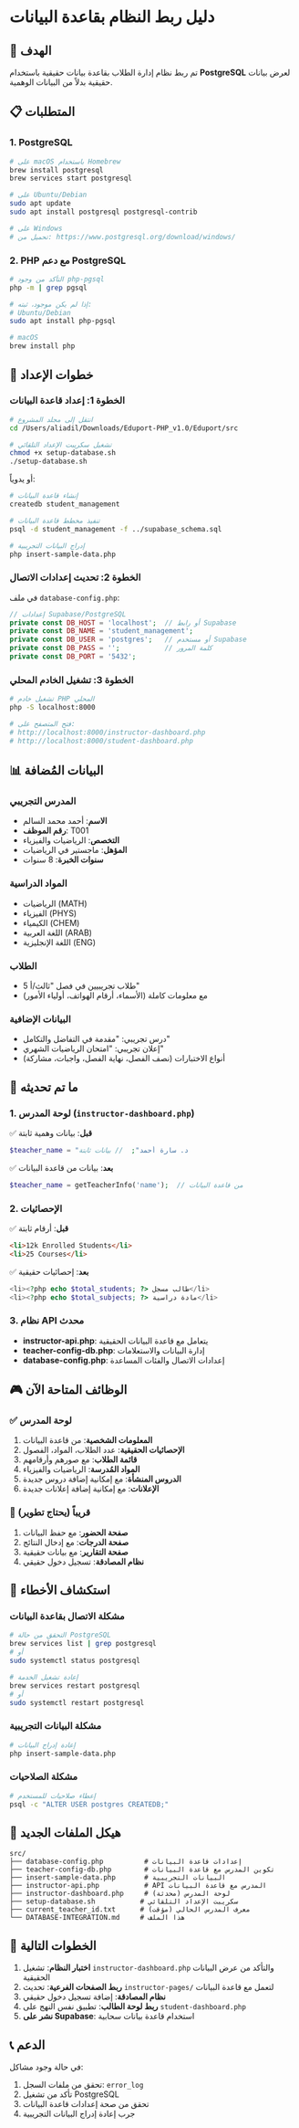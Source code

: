 # دليل ربط النظام بقاعدة البيانات

## 🎯 الهدف
تم ربط نظام إدارة الطلاب بقاعدة بيانات حقيقية باستخدام **PostgreSQL** لعرض بيانات حقيقية بدلاً من البيانات الوهمية.

## 📋 المتطلبات

### 1. PostgreSQL
```bash
# على macOS باستخدام Homebrew
brew install postgresql
brew services start postgresql

# على Ubuntu/Debian
sudo apt update
sudo apt install postgresql postgresql-contrib

# على Windows
# تحميل من: https://www.postgresql.org/download/windows/
```

### 2. PHP مع دعم PostgreSQL
```bash
# التأكد من وجود php-pgsql
php -m | grep pgsql

# إذا لم يكن موجود، ثبته:
# Ubuntu/Debian
sudo apt install php-pgsql

# macOS
brew install php
```

## 🔧 خطوات الإعداد

### الخطوة 1: إعداد قاعدة البيانات

```bash
# انتقل إلى مجلد المشروع
cd /Users/aliadil/Downloads/Eduport-PHP_v1.0/Eduport/src

# تشغيل سكريبت الإعداد التلقائي
chmod +x setup-database.sh
./setup-database.sh
```

أو يدوياً:

```bash
# إنشاء قاعدة البيانات
createdb student_management

# تنفيذ مخطط قاعدة البيانات
psql -d student_management -f ../supabase_schema.sql

# إدراج البيانات التجريبية
php insert-sample-data.php
```

### الخطوة 2: تحديث إعدادات الاتصال

في ملف `database-config.php`:

```php
// إعدادات Supabase/PostgreSQL
private const DB_HOST = 'localhost';  // أو رابط Supabase
private const DB_NAME = 'student_management';
private const DB_USER = 'postgres';   // أو مستخدم Supabase
private const DB_PASS = '';           // كلمة المرور
private const DB_PORT = '5432';
```

### الخطوة 3: تشغيل الخادم المحلي

```bash
# تشغيل خادم PHP المحلي
php -S localhost:8000

# فتح المتصفح على:
# http://localhost:8000/instructor-dashboard.php
# http://localhost:8000/student-dashboard.php
```

## 📊 البيانات المُضافة

### المدرس التجريبي
- **الاسم**: أحمد محمد السالم
- **رقم الموظف**: T001
- **التخصص**: الرياضيات والفيزياء
- **المؤهل**: ماجستير في الرياضيات
- **سنوات الخبرة**: 8 سنوات

### المواد الدراسية
- الرياضيات (MATH)
- الفيزياء (PHYS)
- الكيمياء (CHEM)
- اللغة العربية (ARAB)
- اللغة الإنجليزية (ENG)

### الطلاب
- 5 طلاب تجريبيين في فصل "ثالث/أ"
- مع معلومات كاملة (الأسماء، أرقام الهواتف، أولياء الأمور)

### البيانات الإضافية
- درس تجريبي: "مقدمة في التفاضل والتكامل"
- إعلان تجريبي: "امتحان الرياضيات الشهري"
- أنواع الاختبارات (نصف الفصل، نهاية الفصل، واجبات، مشاركة)

## 🔄 ما تم تحديثه

### 1. لوحة المدرس (`instructor-dashboard.php`)
✅ **قبل**: بيانات وهمية ثابتة
```php
$teacher_name = "د. سارة أحمد";  // بيانات ثابتة
```

✅ **بعد**: بيانات من قاعدة البيانات
```php
$teacher_name = getTeacherInfo('name');  // من قاعدة البيانات
```

### 2. الإحصائيات
✅ **قبل**: أرقام ثابتة
```html
<li>12k Enrolled Students</li>
<li>25 Courses</li>
```

✅ **بعد**: إحصائيات حقيقية
```php
<li><?php echo $total_students; ?> طالب مسجل</li>
<li><?php echo $total_subjects; ?> مادة دراسية</li>
```

### 3. نظام API محدث
- **instructor-api.php**: يتعامل مع قاعدة البيانات الحقيقية
- **teacher-config-db.php**: إدارة البيانات والاستعلامات
- **database-config.php**: إعدادات الاتصال والفئات المساعدة

## 🎮 الوظائف المتاحة الآن

### ✅ لوحة المدرس
1. **المعلومات الشخصية**: من قاعدة البيانات
2. **الإحصائيات الحقيقية**: عدد الطلاب، المواد، الفصول
3. **قائمة الطلاب**: مع صورهم وأرقامهم
4. **المواد المُدرسة**: الرياضيات والفيزياء
5. **الدروس المنشأة**: مع إمكانية إضافة دروس جديدة
6. **الإعلانات**: مع إمكانية إضافة إعلانات جديدة

### 🔄 قريباً (يحتاج تطوير)
1. **صفحة الحضور**: مع حفظ البيانات
2. **صفحة الدرجات**: مع إدخال النتائج
3. **صفحة التقارير**: مع بيانات حقيقية
4. **نظام المصادقة**: تسجيل دخول حقيقي

## 🔧 استكشاف الأخطاء

### مشكلة الاتصال بقاعدة البيانات
```bash
# التحقق من حالة PostgreSQL
brew services list | grep postgresql
# أو
sudo systemctl status postgresql

# إعادة تشغيل الخدمة
brew services restart postgresql
# أو
sudo systemctl restart postgresql
```

### مشكلة البيانات التجريبية
```bash
# إعادة إدراج البيانات
php insert-sample-data.php
```

### مشكلة الصلاحيات
```bash
# إعطاء صلاحيات للمستخدم
psql -c "ALTER USER postgres CREATEDB;"
```

## 📁 هيكل الملفات الجديد

```
src/
├── database-config.php          # إعدادات قاعدة البيانات
├── teacher-config-db.php        # تكوين المدرس مع قاعدة البيانات
├── insert-sample-data.php       # البيانات التجريبية
├── instructor-api.php           # API المدرس مع قاعدة البيانات
├── instructor-dashboard.php     # لوحة المدرس (محدثة)
├── setup-database.sh           # سكريبت الإعداد التلقائي
├── current_teacher_id.txt      # معرف المدرس الحالي (مؤقت)
└── DATABASE-INTEGRATION.md     # هذا الملف
```

## 🚀 الخطوات التالية

1. **اختبار النظام**: تشغيل `instructor-dashboard.php` والتأكد من عرض البيانات الحقيقية
2. **ربط الصفحات الفرعية**: تحديث `instructor-pages/` لتعمل مع قاعدة البيانات
3. **نظام المصادقة**: إضافة تسجيل دخول حقيقي
4. **ربط لوحة الطالب**: تطبيق نفس النهج على `student-dashboard.php`
5. **نشر على Supabase**: استخدام قاعدة بيانات سحابية

## 📞 الدعم

في حالة وجود مشاكل:
1. تحقق من ملفات السجل: `error_log`
2. تأكد من تشغيل PostgreSQL
3. تحقق من صحة إعدادات قاعدة البيانات
4. جرب إعادة إدراج البيانات التجريبية
